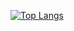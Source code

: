 [![Top Langs](https://github-readme-stats.vercel.app/api/top-langs/?username=rykker1&layout=compact&theme=tokyonight)](https://github.com/anuraghazra/github-readme-stats)
